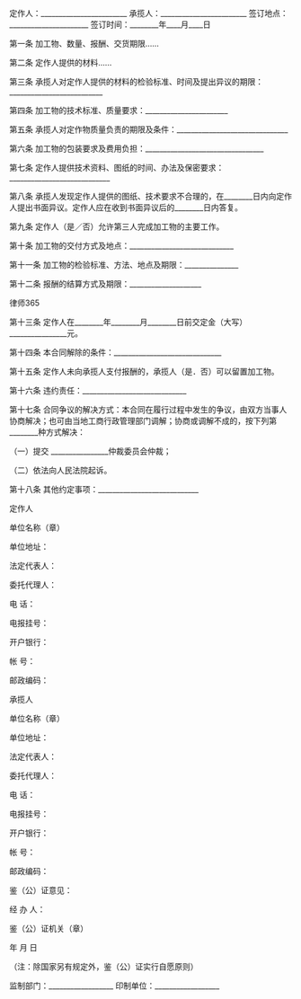 
 定作人：________________________
 承揽人：________________________
 签订地点：______________________
 签订时间：________年____月____日
 
 第一条 加工物、数量、报酬、交货期限……
 
 第二条 定作人提供的材料……
 
 第三条 承揽人对定作人提供的材料的检验标准、时间及提出异议的期限：__________________________
 
 第四条 加工物的技术标准、质量要求：_______________________
 
 第五条 承揽人对定作物质量负责的期限及条件：_______________________________
 
 第六条 加工物的包装要求及费用负担：_________________________________
 
 第七条 定作人提供技术资料、图纸的时间、办法及保密要求：____________________________
 
 第八条 承揽人发现定作人提供的图纸、技术要求不合理的，在________日内向定作人提出书面异议。定作人应在收到书面异议后的________日内答复。
 
 第九条 定作人（是／否）允许第三人完成加工物的主要工作。
 
 第十条 加工物的交付方式及地点：_____________________________
 
 第十一条 加工物的检验标准、方法、地点及期限：_______________
 
 第十二条 报酬的结算方式及期限：____________________




 
律师365






 

 第十三条 定作人在________年________月________日前交定金（大写）________________元。

 

 第十四条 本合同解除的条件：______________________________

 

 第十五条 定作人未向承揽人支付报酬的，承揽人（是．否）可以留置加工物。

 

 第十六条 违约责任：_____________________________

 

 第十七条 合同争议的解决方式：本合同在履行过程中发生的争议，由双方当事人协商解决；也可由当地工商行政管理部门调解；协商或调解不成的，按下列第________种方式解决：

 （一）提交 ________________仲裁委员会仲裁；

 （二）依法向人民法院起诉。

 

 第十八条 其他约定事项：____________________________

 定作人

 

 单位名称（章）

 

 单位地址：

 

 法定代表人：

 

 委托代理人：

 

 电 话：

 

 电报挂号：

 

 开户银行：

 

 帐 号：

 

 邮政编码：

 

 

 承揽人

 

 单位名称（章）

 

 单位地址：

 

 法定代表人：

 

 委托代理人：

 

 电 话：

 

 电报挂号：

 

 开户银行：

 

 帐 号：

 

 邮政编码：

 

 鉴（公）证意见：

 

 经 办 人：

 

 鉴（公）证机关（章）

 

 年 月 日

 

 （注：除国家另有规定外，鉴（公）证实行自愿原则）

  

 监制部门：__________________ 印制单位：__________________ 


 

 
 
 
 
 
  


  
 

  


  


  
 
 
 
 

